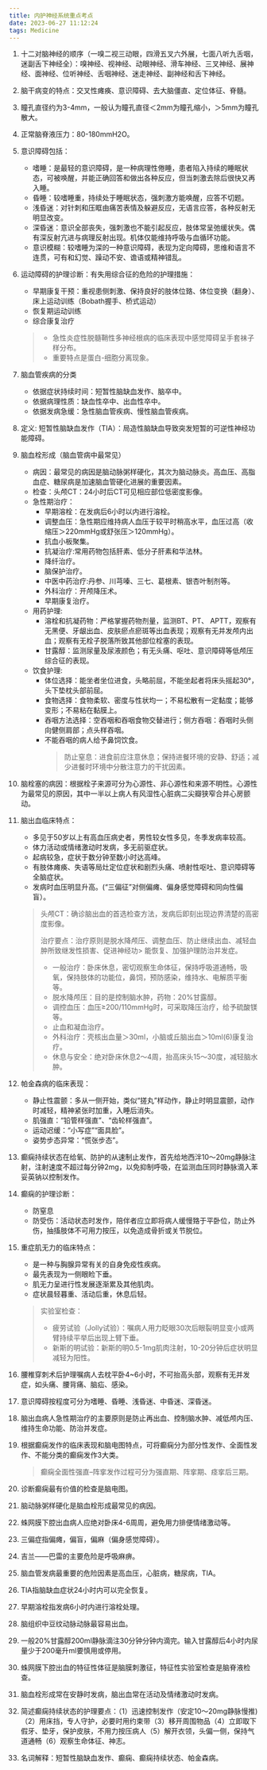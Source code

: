 ```yaml
---
title: 内护神经系统重点考点
date: 2023-06-27 11:12:24
tags: Medicine
---
```


1. 十二对脑神经的顺序（一嗅二视三动眼，四滑五叉六外展，七面八听九舌咽，迷副舌下神经全）：嗅神经、视神经、动眼神经、滑车神经、三叉神经、展神经、面神经、位听神经、舌咽神经、迷走神经、副神经和舌下神经。 
2. 脑干病变的特点：交叉性瘫痪、意识障碍、去大脑僵直、定位体征、脊髓。 
3. 瞳孔直径约为3-4mm，一般认为瞳孔直径＜2mm为瞳孔缩小，＞5mm为瞳孔散大。 
4. 正常脑脊液压力：80-180mmH2O。 
5. 意识障碍包括：
    - 嗜睡：是最轻的意识障碍，是一种病理性倦睡，患者陷入持续的睡眠状态，可被唤醒，并能正确回答和做出各种反应，但当刺激去除后很快又再入睡。 
    - 昏睡：较嗜睡重，持续处于睡眠状态，强刺激方能唤醒，应答不切题。 
    - 浅昏迷：对针刺和压眶由痛苦表情及躲避反应，无语言应答，各种反射无明显改变。
    - 深昏迷：意识全部丧失，强刺激也不能引起反应，肢体常呈弛缓状失。偶有深反射亢进与病理反射出现。机体仅能维持呼吸与血循环功能。
    - 意识模糊：较嗜睡为深的一种意识障碍，表现为定向障碍，思维和语言不连贯，可有和幻觉、躁动不安、谵语或精神错乱。 

6. 运动障碍的护理诊断：有失用综合征的危险的护理措施：
    - 早期康复干预：重视患侧刺激、保持良好的肢体位臵、体位变换（翻身）、床上运动训练（Bobath握手、桥式运动）
    - 恢复期运动训练
    - 综合康复治疗
    
    > - 急性炎症性脱髓鞘性多神经根病的临床表现中感觉障碍呈手套袜子样分布。    
    > - 重要特点是蛋白-细胞分离现象。

7. 脑血管疾病的分类
    - 依据症状持续时间：短暂性脑缺血发作、脑卒中。
    - 依据病理性质：缺血性卒中、出血性卒中。
    - 依据发病急缓：急性脑血管疾病、慢性脑血管疾病。

8. 定义: 短暂性脑缺血发作（TIA）：局造性脑缺血导致突发短暂的可逆性神经功能障碍。
9. 脑血栓形成（脑血管病中最常见）
    - 病因：最常见的病因是脑动脉粥样硬化，其次为脑动脉炎。高血压、高脂血症、糖尿病是加速脑血管硬化进展的重要因素。    
    - 检查：头颅CT：24小时后CT可见相应部位低密度影像。   
    - 急性期治疗：
       - 早期溶栓：在发病后6小时以内进行溶栓。
       - 调整血压：急性期应维持病人血压于较平时稍高水平，血压过高（收缩压＞220mmHg或舒张压＞120mmHg）。
       - 抗血小板聚集。
       - 抗凝治疗:常用药物包括肝素、低分子肝素和华法林。
       - 降纤治疗。
       - 脑保护治疗。
       - 中医中药治疗:丹参、川芎嗪、三七、葛根素、银杏叶制剂等。
       - 外科治疗：开颅降压术。
       - 早期康复治疗。  
    - 用药护理:
       - 溶栓和抗凝药物：严格掌握药物剂量，监测BT、PT、 APTT，观察有无黑便、牙龈出血、皮肤瘀点瘀斑等出血表现；观察有无并发颅内出血；观察有无栓子脱落所致其他部位栓塞的表现。
       - 甘露醇：监测尿量及尿液颜色；有无头痛、呕吐、意识障碍等低颅压综合征的表现。  
    - 饮食护理:
      - 体位选择：能坐者坐位进食，头略前屈，不能坐起者将床头摇起30°，头下垫枕头部前屈。
      - 食物选择：食物柔软、密度与性状均一；不易松散有一定黏度；能够变形；不易粘在黏膜上。
      - 吞咽方法选择：空吞咽和吞咽食物交替进行；侧方吞咽：吞咽时头侧向健侧肩部；点头样吞咽。
      - 不能吞咽的病人给予鼻饲饮食。 
        > 防止窒息：进食前应注意休息；保持进餐环境的安静、舒适；减少进餐时环境中分散注意力的干扰因素。 

10. 脑栓塞的病因：根据栓子来源可分为心源性、非心源性和来源不明性。心源性为最常见的原因，其中一半以上病人有风湿性心脏病二尖瓣狭窄合并心房颤动。

11. 脑出血临床特点：
    - 多见于50岁以上有高血压病史者，男性较女性多见，冬季发病率较高。
    - 体力活动或情绪激动时发病，多无前驱症状。
    - 起病较急，症状于数分钟至数小时达高峰。
    - 有肢体瘫痪、失语等局灶定位症状和剧烈头痛、喷射性呕吐、意识障碍等全脑症状。
    - 发病时血压明显升高。(“三偏征”对侧偏瘫、偏身感觉障碍和同向性偏盲）。    
    > 头颅CT：确诊脑出血的首选检查方法，发病后即刻出现边界清楚的高密度影像。    
    >
    > 治疗要点：治疗原则是脱水降颅压、调整血压、防止继续出血、减轻血肿所致继发性损害、促进神经功> 能恢复、加强护理防治并发症。
    >
    > - 一般治疗：卧床休息，密切观察生命体征，保持呼吸道通畅，吸氧，保持肢体的功能位，鼻饲，预防感染，维持水、电解质平衡等。 
    > - 脱水降颅压：目的是控制脑水肿，药物：20%甘露醇。
    > - 调控血压：血压≥200/110mmHg时，可采取降压治疗，给予硫酸镁等。
    > - 止血和凝血治疗。
    > - 外科治疗：壳核出血量＞30ml，小脑或丘脑出血＞10ml(6)康复治疗。 
    > - 休息与安全：绝对卧床休息2～4周，抬高床头15～30度，减轻脑水肿。 

12. 帕金森病的临床表现：
    - 静止性震颤：多从一侧开始，类似“搓丸”样动作，静止时明显震颤，动作时减轻，精神紧张时加重，入睡后消失。
    - 肌强直：“铅管样强直”、“齿轮样强直”。
    - 运动迟缓：“小写症”“面具脸”。 
    - 姿势步态异常：“慌张步态”。

13. 癫痫持续状态在给氧、防护的从速制止发作，首先给地西泮10～20mg静脉注射，注射速度不超过每分钟2mg，以免抑制呼吸，在监测血压同时静脉滴入苯妥英钠以控制发作。 

14. 癫痫的护理诊断：
    - 防窒息
    - 防受伤：活动状态时发作，陪伴者应立即将病人缓慢臵于平卧位，防止外伤，抽搐肢体不可用力按压，以免造成骨折或关节脱位。

15. 重症肌无力的临床特点：
    - 是一种与胸腺异常有关的自身免疫性疾病。 
    - 最先表现为一侧眼睑下垂。 
    - 肌无力呈进行性发展逐渐累及其他肌肉。
    - 症状晨轻暮重、活动后重，休息后轻。 
    > 实验室检查：
    > - 疲劳试验（Jolly试验）：嘱病人用力眨眼30次后眼裂明显变小或两臂持续平举后出现上臂下垂。
    > - 新斯的明试验：新斯的明0.5-1mg肌肉注射，10-20分钟后症状明显减轻为阳性。 

16. 腰椎穿刺术后护理嘱病人去枕平卧4~6小时，不可抬高头部，观察有无并发症，如头痛、腰背痛、脑疝、感染。 

17. 意识障碍按程度可分为嗜睡、昏睡、浅昏迷、中昏迷、深昏迷。  
18. 脑出血病人急性期治疗的主要原则是防止再出血、控制脑水肿、减低颅内压、维持生命功能、防治并发症。  
19. 根据癫痫发作的临床表现和脑电图特点，可将癫痫分为部分性发作、全面性发作、不能分类的癫痫发作3大类。  
    > 癫痫全面性强直–阵挛发作过程可分为强直期、阵挛期、痉挛后三期。  

20. 诊断癫痫最有价值的检查是脑电图。  
21. 脑动脉粥样硬化是脑血栓形成最常见的病因。  
22. 蛛网膜下腔出血病人应绝对卧床4-6周周，避免用力排便情绪激动等。 
23. 三偏症指偏瘫，偏盲，偏麻（偏身感觉障碍）。  
24. 吉兰——巴雷的主要危险是呼吸麻痹。  
25. 脑血管发病最重要的危险因素是高血压，心脏病，糖尿病，TIA。 
26. TIA指脑缺血症状24小时内可以完全恢复。  
27. 早期溶栓指发病6小时内进行溶栓处理。  
28. 脑组织中豆纹动脉动脉最容易出血。  
29. 一般20%甘露醇200ml静脉滴注30分钟分钟内滴完。输入甘露醇后4小时内尿量少于200毫升ml要慎用或停用。  
30. 蛛网膜下腔出血的特征性体征是脑膜刺激征，特征性实验室检查是脑脊液检查。  
31. 脑血栓形成常在安静时发病，脑出血常在活动及情绪激动时发病。 
32. 简述癫痫持续状态的护理要点：（1）迅速控制发作（安定10～20mg静脉慢推)（2）用床挡，专人守护，必要时用约束带（3）移开周围物品（4）立即取下假牙、垫牙，保护皮肤，不用力按压病人（5）解开衣领，头偏一侧，保持气道通畅（6）观察生命体征、神志。 
33. 名词解释：短暂性脑缺血发作、癫痫、癫痫持续状态、帕金森病。  
